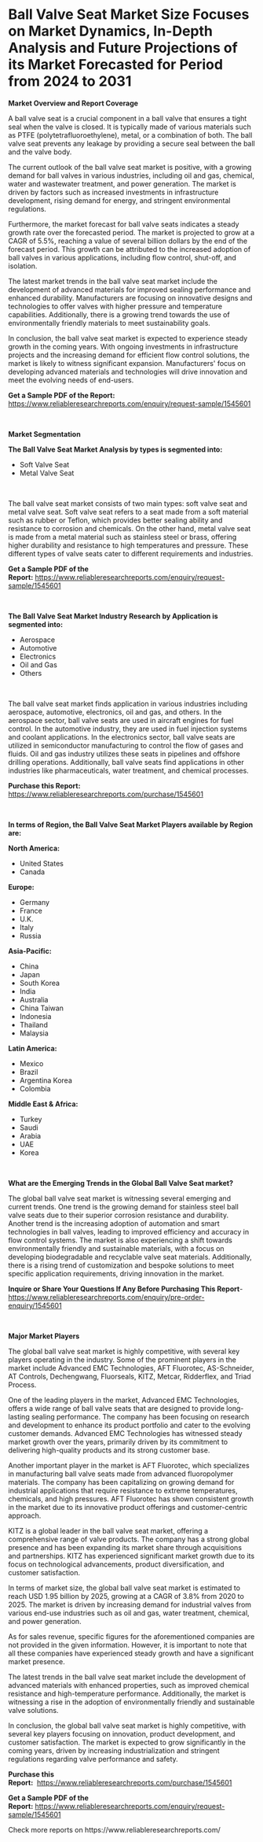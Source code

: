 <p><h1>Ball Valve Seat Market Size Focuses on Market Dynamics, In-Depth Analysis and Future Projections of its Market Forecasted for Period from 2024 to 2031</h1></p><p><strong>Market Overview and Report Coverage</strong></p>
<p><p>A ball valve seat is a crucial component in a ball valve that ensures a tight seal when the valve is closed. It is typically made of various materials such as PTFE (polytetrafluoroethylene), metal, or a combination of both. The ball valve seat prevents any leakage by providing a secure seal between the ball and the valve body.</p><p>The current outlook of the ball valve seat market is positive, with a growing demand for ball valves in various industries, including oil and gas, chemical, water and wastewater treatment, and power generation. The market is driven by factors such as increased investments in infrastructure development, rising demand for energy, and stringent environmental regulations.</p><p>Furthermore, the market forecast for ball valve seats indicates a steady growth rate over the forecasted period. The market is projected to grow at a CAGR of 5.5%, reaching a value of several billion dollars by the end of the forecast period. This growth can be attributed to the increased adoption of ball valves in various applications, including flow control, shut-off, and isolation.</p><p>The latest market trends in the ball valve seat market include the development of advanced materials for improved sealing performance and enhanced durability. Manufacturers are focusing on innovative designs and technologies to offer valves with higher pressure and temperature capabilities. Additionally, there is a growing trend towards the use of environmentally friendly materials to meet sustainability goals.</p><p>In conclusion, the ball valve seat market is expected to experience steady growth in the coming years. With ongoing investments in infrastructure projects and the increasing demand for efficient flow control solutions, the market is likely to witness significant expansion. Manufacturers' focus on developing advanced materials and technologies will drive innovation and meet the evolving needs of end-users.</p></p>
<p><strong>Get a Sample PDF of the Report:</strong> <a href="https://www.reliableresearchreports.com/enquiry/request-sample/1545601">https://www.reliableresearchreports.com/enquiry/request-sample/1545601</a></p>
<p>&nbsp;</p>
<p><strong>Market Segmentation</strong></p>
<p><strong>The Ball Valve Seat Market Analysis by types is segmented into:</strong></p>
<p><ul><li>Soft Valve Seat</li><li>Metal Valve Seat</li></ul></p>
<p>&nbsp;</p>
<p><p>The ball valve seat market consists of two main types: soft valve seat and metal valve seat. Soft valve seat refers to a seat made from a soft material such as rubber or Teflon, which provides better sealing ability and resistance to corrosion and chemicals. On the other hand, metal valve seat is made from a metal material such as stainless steel or brass, offering higher durability and resistance to high temperatures and pressure. These different types of valve seats cater to different requirements and industries.</p></p>
<p><strong>Get a Sample PDF of the Report:</strong>&nbsp;<a href="https://www.reliableresearchreports.com/enquiry/request-sample/1545601">https://www.reliableresearchreports.com/enquiry/request-sample/1545601</a></p>
<p>&nbsp;</p>
<p><strong>The Ball Valve Seat Market Industry Research by Application is segmented into:</strong></p>
<p><ul><li>Aerospace</li><li>Automotive</li><li>Electronics</li><li>Oil and Gas</li><li>Others</li></ul></p>
<p>&nbsp;</p>
<p><p>The ball valve seat market finds application in various industries including aerospace, automotive, electronics, oil and gas, and others. In the aerospace sector, ball valve seats are used in aircraft engines for fuel control. In the automotive industry, they are used in fuel injection systems and coolant applications. In the electronics sector, ball valve seats are utilized in semiconductor manufacturing to control the flow of gases and fluids. Oil and gas industry utilizes these seats in pipelines and offshore drilling operations. Additionally, ball valve seats find applications in other industries like pharmaceuticals, water treatment, and chemical processes.</p></p>
<p><strong>Purchase this Report:</strong>&nbsp; <a href="https://www.reliableresearchreports.com/purchase/1545601">https://www.reliableresearchreports.com/purchase/1545601</a></p>
<p>&nbsp;</p>
<p><strong>In terms of Region, the Ball Valve Seat Market Players available by Region are:</strong></p>
<p>
    <p> <strong> North America: </strong>
        <ul>
            <li>United States</li>
            <li>Canada</li>
        </ul>
        </p> 
    <p> <strong> Europe: </strong>
        <ul>
            <li>Germany</li>
            <li>France</li>
            <li>U.K.</li>
            <li>Italy</li>
            <li>Russia</li>
        </ul>
        </p> 
    <p> <strong> Asia-Pacific: </strong>
        <ul>
            <li>China</li>
            <li>Japan</li>
            <li>South Korea</li>
            <li>India</li>
            <li>Australia</li>
            <li>China Taiwan</li>
            <li>Indonesia</li>
            <li>Thailand</li>
            <li>Malaysia</li>
        </ul>
        </p> 
    <p> <strong> Latin America: </strong>
        <ul>
            <li>Mexico</li>
            <li>Brazil</li>
            <li>Argentina Korea</li>
            <li>Colombia</li>
        </ul>
        </p> 
    <p> <strong> Middle East & Africa: </strong>
        <ul>
            <li>Turkey</li>
            <li>Saudi</li>
            <li>Arabia</li>
            <li>UAE</li>
            <li>Korea</li>
        </ul>
    </p>
    </p>
<p>&nbsp;</p>
<p><strong>What are the Emerging Trends in the Global Ball Valve Seat market?</strong></p>
<p><p>The global ball valve seat market is witnessing several emerging and current trends. One trend is the growing demand for stainless steel ball valve seats due to their superior corrosion resistance and durability. Another trend is the increasing adoption of automation and smart technologies in ball valves, leading to improved efficiency and accuracy in flow control systems. The market is also experiencing a shift towards environmentally friendly and sustainable materials, with a focus on developing biodegradable and recyclable valve seat materials. Additionally, there is a rising trend of customization and bespoke solutions to meet specific application requirements, driving innovation in the market.</p></p>
<p><strong>Inquire or Share Your Questions If Any Before Purchasing This Report</strong>- <a href="https://www.reliableresearchreports.com/enquiry/pre-order-enquiry/1545601">https://www.reliableresearchreports.com/enquiry/pre-order-enquiry/1545601</a></p>
<p>&nbsp;</p>
<p><strong>Major Market Players</strong></p>
<p><p>The global ball valve seat market is highly competitive, with several key players operating in the industry. Some of the prominent players in the market include Advanced EMC Technologies, AFT Fluorotec, AS-Schneider, AT Controls, Dechengwang, Fluorseals, KITZ, Metcar, Ridderflex, and Triad Process.</p><p>One of the leading players in the market, Advanced EMC Technologies, offers a wide range of ball valve seats that are designed to provide long-lasting sealing performance. The company has been focusing on research and development to enhance its product portfolio and cater to the evolving customer demands. Advanced EMC Technologies has witnessed steady market growth over the years, primarily driven by its commitment to delivering high-quality products and its strong customer base.</p><p>Another important player in the market is AFT Fluorotec, which specializes in manufacturing ball valve seats made from advanced fluoropolymer materials. The company has been capitalizing on growing demand for industrial applications that require resistance to extreme temperatures, chemicals, and high pressures. AFT Fluorotec has shown consistent growth in the market due to its innovative product offerings and customer-centric approach.</p><p>KITZ is a global leader in the ball valve seat market, offering a comprehensive range of valve products. The company has a strong global presence and has been expanding its market share through acquisitions and partnerships. KITZ has experienced significant market growth due to its focus on technological advancements, product diversification, and customer satisfaction.</p><p>In terms of market size, the global ball valve seat market is estimated to reach USD 1.95 billion by 2025, growing at a CAGR of 3.8% from 2020 to 2025. The market is driven by increasing demand for industrial valves from various end-use industries such as oil and gas, water treatment, chemical, and power generation.</p><p>As for sales revenue, specific figures for the aforementioned companies are not provided in the given information. However, it is important to note that all these companies have experienced steady growth and have a significant market presence.</p><p>The latest trends in the ball valve seat market include the development of advanced materials with enhanced properties, such as improved chemical resistance and high-temperature performance. Additionally, the market is witnessing a rise in the adoption of environmentally friendly and sustainable valve solutions.</p><p>In conclusion, the global ball valve seat market is highly competitive, with several key players focusing on innovation, product development, and customer satisfaction. The market is expected to grow significantly in the coming years, driven by increasing industrialization and stringent regulations regarding valve performance and safety.</p></p>
<p><strong>Purchase this Report:</strong>&nbsp;&nbsp;<a href="https://www.reliableresearchreports.com/purchase/1545601">https://www.reliableresearchreports.com/purchase/1545601</a></p>
<p></p>
<p><strong>Get a Sample PDF of the Report:</strong>&nbsp;<a href="https://www.reliableresearchreports.com/enquiry/request-sample/1545601">https://www.reliableresearchreports.com/enquiry/request-sample/1545601</a></p>
<p>Check more reports on https://www.reliableresearchreports.com/</p>